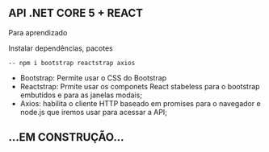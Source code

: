 ## API  .NET CORE 5 + REACT 
Para aprendizado 

Instalar dependências, pacotes

    -- npm i bootstrap reactstrap axios

- Bootstrap: Permite usar o CSS do Bootstrap
- Reactstrap: Prmite usar os componets React stabeless para o bootstrap embutidos e para as janelas modais;
- Axios: habilita o cliente HTTP baseado em promises para o navegador e node.js que iremos usar para acessar a API;

## ...EM CONSTRUÇÃO...
